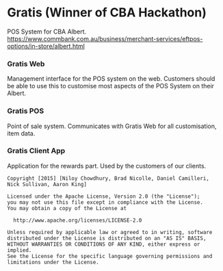 # Gratis (Winner of CBA Hackathon)
POS System for CBA Albert.
https://www.commbank.com.au/business/merchant-services/eftpos-options/in-store/albert.html

### Gratis Web
Management interface for the POS system on the web. Customers should be able to use this to customise most aspects of the POS System on their Albert.

### Gratis POS
Point of sale system. Communicates with Gratis Web for all customisation, item data.

### Gratis Client App
Application for the rewards part. Used by the customers of our clients.


    Copyright [2015] [Niloy Chowdhury, Brad Nicolle, Daniel Camilleri, Nick Sullivan, Aaron King]
    
    Licensed under the Apache License, Version 2.0 (the "License");
    you may not use this file except in compliance with the License.
    You may obtain a copy of the License at
    
      http://www.apache.org/licenses/LICENSE-2.0
    
    Unless required by applicable law or agreed to in writing, software
    distributed under the License is distributed on an "AS IS" BASIS,
    WITHOUT WARRANTIES OR CONDITIONS OF ANY KIND, either express or implied.
    See the License for the specific language governing permissions and
    limitations under the License.
